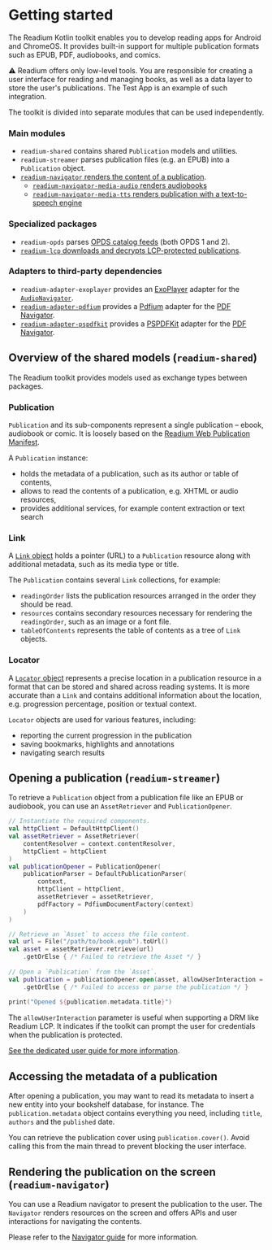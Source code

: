 # Getting started

The Readium Kotlin toolkit enables you to develop reading apps for Android and ChromeOS. It provides built-in support for multiple publication formats such as EPUB, PDF, audiobooks, and comics.

:warning: Readium offers only low-level tools. You are responsible for creating a user interface for reading and managing books, as well as a data layer to store the user's publications. The Test App is an example of such integration.

The toolkit is divided into separate modules that can be used independently.

### Main modules

* `readium-shared` contains shared `Publication` models and utilities.
* `readium-streamer` parses publication files (e.g. an EPUB) into a `Publication` object.
* [`readium-navigator` renders the content of a publication](navigator/navigator.md).
    * [`readium-navigator-media-audio` renders audiobooks](navigator/media-navigator.md)
    * [`readium-navigator-media-tts` renders publication with a text-to-speech engine](tts.md)

### Specialized packages

* `readium-opds` parses [OPDS catalog feeds](https://opds.io) (both OPDS 1 and 2).
* [`readium-lcp` downloads and decrypts LCP-protected publications](lcp.md).

### Adapters to third-party dependencies

* `readium-adapter-exoplayer` provides an [ExoPlayer](https://exoplayer.dev) adapter for the [`AudioNavigator`](navigator/media-navigator.md).
* [`readium-adapter-pdfium`](../../readium/adapters/pdfium/README.md) provides a [Pdfium](https://github.com/barteksc/AndroidPdfViewer) adapter for the [PDF Navigator](pdf.md).
* [`readium-adapter-pspdfkit`](../../readium/adapters/pspdfkit/README.md) provides a [PSPDFKit](https://pspdfkit.com) adapter for the [PDF Navigator](pdf.md).

## Overview of the shared models (`readium-shared`)

The Readium toolkit provides models used as exchange types between packages.

### Publication

`Publication` and its sub-components represent a single publication – ebook, audiobook or comic. It is loosely based on the [Readium Web Publication Manifest](https://readium.org/webpub-manifest/).

A `Publication` instance:

* holds the metadata of a publication, such as its author or table of contents,
* allows to read the contents of a publication, e.g. XHTML or audio resources,
* provides additional services, for example content extraction or text search

### Link

A [`Link` object](https://readium.org/webpub-manifest/#24-the-link-object) holds a pointer (URL) to a `Publication` resource along with additional metadata, such as its media type or title.

The `Publication` contains several `Link` collections, for example:

* `readingOrder` lists the publication resources arranged in the order they should be read.
* `resources` contains secondary resources necessary for rendering the `readingOrder`, such as an image or a font file.
* `tableOfContents` represents the table of contents as a tree of `Link` objects.

### Locator

A [`Locator` object](https://readium.org/architecture/models/locators/) represents a precise location in a publication resource in a format that can be stored and shared across reading systems. It is more accurate than a `Link` and contains additional information about the location, e.g. progression percentage, position or textual context.

`Locator` objects are used for various features, including:

* reporting the current progression in the publication
* saving bookmarks, highlights and annotations
* navigating search results

## Opening a publication (`readium-streamer`)

To retrieve a `Publication` object from a publication file like an EPUB or audiobook, you can use an `AssetRetriever` and `PublicationOpener`.

```kotlin
// Instantiate the required components.
val httpClient = DefaultHttpClient()
val assetRetriever = AssetRetriever(
    contentResolver = context.contentResolver,
    httpClient = httpClient
)
val publicationOpener = PublicationOpener(
    publicationParser = DefaultPublicationParser(
        context,
        httpClient = httpClient,
        assetRetriever = assetRetriever,
        pdfFactory = PdfiumDocumentFactory(context)
    )
)

// Retrieve an `Asset` to access the file content.
val url = File("/path/to/book.epub").toUrl()
val asset = assetRetriever.retrieve(url)
    .getOrElse { /* Failed to retrieve the Asset */ }
 
// Open a `Publication` from the `Asset`.
val publication = publicationOpener.open(asset, allowUserInteraction = true)
    .getOrElse { /* Failed to access or parse the publication */ }
    
print("Opened ${publication.metadata.title}")
```

The `allowUserInteraction` parameter is useful when supporting a DRM like Readium LCP. It indicates if the toolkit can prompt the user for credentials when the publication is protected.

[See the dedicated user guide for more information](open-publication.md).

## Accessing the metadata of a publication

After opening a publication, you may want to read its metadata to insert a new entity into your bookshelf database, for instance. The `publication.metadata` object contains everything you need, including `title`, `authors` and the `published` date.

You can retrieve the publication cover using `publication.cover()`. Avoid calling this from the main thread to prevent blocking the user interface.

## Rendering the publication on the screen (`readium-navigator`)

You can use a Readium navigator to present the publication to the user. The `Navigator` renders resources on the screen and offers APIs and user interactions for navigating the contents.

Please refer to the [Navigator guide](navigator/navigator.md) for more information.